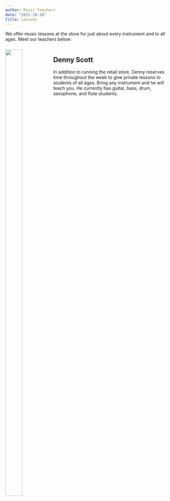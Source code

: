 ```yaml
---
author: Music Teachers
date: "2021-10-28"
title: Lessons
---
```

We offer music lessons at the store for just about every instrument and to all ages. Meet our teachers below:

<div style = "float: left; width: 30%; padding-top: 10px">
  <img src = "https://naplesparkmusic.netlify.app/img/denny.jpg" style = "width: 60%; margin-top: 0px">
</div>
<div style = "float: left; width: 70%;"" >
<h2> Denny Scott </h2>
 In addition to running the retail store, Denny reserves time throughout the week to give private lessons to students of all ages. Bring any instrument and he will teach you. He currently has guitar, bass, drum, saxophone, and flute students.
 </div> 